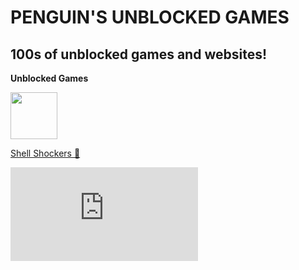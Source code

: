 # PENGUIN'S UNBLOCKED GAMES
## 100s of unblocked games and websites!

**Unblocked Games**

<img src="https://pbs.twimg.com/profile_images/1456048577839435781/GiJJhpA3_400x400.jpg" width="75" height="75">

[Shell Shockers 🍳](https://eggcombat.com/)

<embed src="https://eggcombat.com/">
